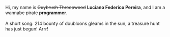 Hi, my name is ~~Guybrush Threepwood~~ **Luciano Federico Pereira**, and I am a ~~wannabe pirate~~ **programmer**.<br><br>A short song: 214 bounty of doubloons gleams in the sun, a treasure hunt has just begun! Arrr!

